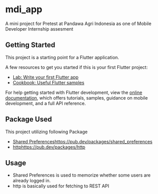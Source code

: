 # mdi_app

A mini project for Pretest at Pandawa Agri Indonesia as one of Mobile Developer Internship assesment

## Getting Started

This project is a starting point for a Flutter application.

A few resources to get you started if this is your first Flutter project:

- [Lab: Write your first Flutter app](https://docs.flutter.dev/get-started/codelab)
- [Cookbook: Useful Flutter samples](https://docs.flutter.dev/cookbook)

For help getting started with Flutter development, view the
[online documentation](https://docs.flutter.dev/), which offers tutorials,
samples, guidance on mobile development, and a full API reference.

## Package Used 

This project utilizing following Package
- [Shared Preferences](https://pub.dev/packages/shared_preferences)https://pub.dev/packages/shared_preferences
- [http](https://pub.dev/packages/http)https://pub.dev/packages/http

## Usage

- Shared Preferences is used to memorize whether some users are already logged in.
- http is basically used for fetching to REST API
